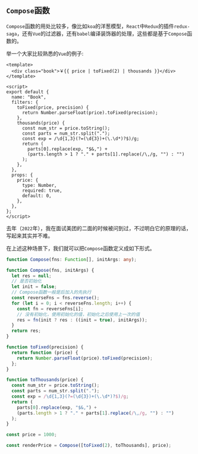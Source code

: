 ## `Compose`函数

`Compose`函数的用处比较多，像比如`koa`的洋葱模型，`React`中`Redux`的插件`redux-saga`，还有`Vue`的过滤器，还有`babel`编译装饰器的处理，这些都是基于`Compose`函数的。

举一个大家比较熟悉的`Vue`的例子:

```vue
<template>
  <div class="book">￥{{ price | toFixed(2) | thousands }}</div>
</template>

<script>
export default {
  name: "Book",
  filters: {
    toFixed(price, precision) {
      return Number.parseFloat(price).toFixed(precision);
    },
    thousands(price) {
      const num_str = price.toString();
      const parts = num_str.split(".");
      const exp = /\d{1,3}(?=(\d{3})+(\.\d*)?$)/g;
      return (
        parts[0].replace(exp, "$&,") +
        (parts.length > 1 ? "." + parts[1].replace(/\,/g, "") : "")
      );
    },
  },
  props: {
    price: {
      type: Number,
      required: true,
      default: 0,
    },
  },
};
</script>
```

去年（`2022`年），我在面试美团的二面的时候被问到过，不过明白它的原理的话，写起来其实并不难。

在上述这种场景下，我们就可以把`Compose`函数定义成如下形式。

```ts
function Compose(fns: Function[], initArgs: any);
```

```js
function Compose(fns, initArgs) {
  let res = null;
  // 是否初始化
  let init = false;
  // Compose函数一般是后加入的先执行
  const reverseFns = fns.reverse();
  for (let i = 0; i < reverseFns.length; i++) {
    const fn = reverseFns[i];
    // 没有初始化，使用初始化的值，初始化之后使用上一次的值
    res = fn(init ? res : ((init = true), initArgs));
  }
  return res;
}
```

```js
function toFixed(precision) {
  return function (price) {
    return Number.parseFloat(price).toFixed(precision);
  };
}

function toThousands(price) {
  const num_str = price.toString();
  const parts = num_str.split(".");
  const exp = /\d{1,3}(?=(\d{3})+(\.\d*)?$)/g;
  return (
    parts[0].replace(exp, "$&,") +
    (parts.length > 1 ? "." + parts[1].replace(/\,/g, "") : "")
  );
}

const price = 1000;

const renderPrice = Compose([toFixed(2), toThousands], price);
```
